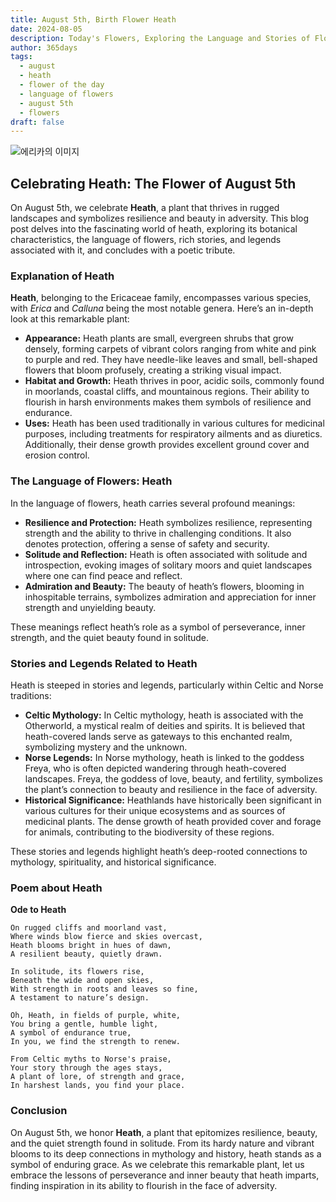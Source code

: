 ```yaml
---
title: August 5th, Birth Flower Heath
date: 2024-08-05
description: Today's Flowers, Exploring the Language and Stories of Flowers Heath
author: 365days
tags:
  - august
  - heath
  - flower of the day
  - language of flowers
  - august 5th
  - flowers
draft: false
---
```


![에리카의 이미지](https://cdn.pixabay.com/photo/2016/11/30/05/29/erika-1871921_1280.jpg#center)



## Celebrating Heath: The Flower of August 5th

On August 5th, we celebrate **Heath**, a plant that thrives in rugged landscapes and symbolizes resilience and beauty in adversity. This blog post delves into the fascinating world of heath, exploring its botanical characteristics, the language of flowers, rich stories, and legends associated with it, and concludes with a poetic tribute.

### Explanation of Heath

**Heath**, belonging to the Ericaceae family, encompasses various species, with *Erica* and *Calluna* being the most notable genera. Here’s an in-depth look at this remarkable plant:

- **Appearance:** Heath plants are small, evergreen shrubs that grow densely, forming carpets of vibrant colors ranging from white and pink to purple and red. They have needle-like leaves and small, bell-shaped flowers that bloom profusely, creating a striking visual impact.
- **Habitat and Growth:** Heath thrives in poor, acidic soils, commonly found in moorlands, coastal cliffs, and mountainous regions. Their ability to flourish in harsh environments makes them symbols of resilience and endurance.
- **Uses:** Heath has been used traditionally in various cultures for medicinal purposes, including treatments for respiratory ailments and as diuretics. Additionally, their dense growth provides excellent ground cover and erosion control.

### The Language of Flowers: Heath

In the language of flowers, heath carries several profound meanings:

- **Resilience and Protection:** Heath symbolizes resilience, representing strength and the ability to thrive in challenging conditions. It also denotes protection, offering a sense of safety and security.
- **Solitude and Reflection:** Heath is often associated with solitude and introspection, evoking images of solitary moors and quiet landscapes where one can find peace and reflect.
- **Admiration and Beauty:** The beauty of heath’s flowers, blooming in inhospitable terrains, symbolizes admiration and appreciation for inner strength and unyielding beauty.

These meanings reflect heath’s role as a symbol of perseverance, inner strength, and the quiet beauty found in solitude.

### Stories and Legends Related to Heath

Heath is steeped in stories and legends, particularly within Celtic and Norse traditions:

- **Celtic Mythology:** In Celtic mythology, heath is associated with the Otherworld, a mystical realm of deities and spirits. It is believed that heath-covered lands serve as gateways to this enchanted realm, symbolizing mystery and the unknown.
- **Norse Legends:** In Norse mythology, heath is linked to the goddess Freya, who is often depicted wandering through heath-covered landscapes. Freya, the goddess of love, beauty, and fertility, symbolizes the plant’s connection to beauty and resilience in the face of adversity.
- **Historical Significance:** Heathlands have historically been significant in various cultures for their unique ecosystems and as sources of medicinal plants. The dense growth of heath provided cover and forage for animals, contributing to the biodiversity of these regions.

These stories and legends highlight heath’s deep-rooted connections to mythology, spirituality, and historical significance.

### Poem about Heath

**Ode to Heath**

	On rugged cliffs and moorland vast,
	Where winds blow fierce and skies overcast,
	Heath blooms bright in hues of dawn,
	A resilient beauty, quietly drawn.
	
	In solitude, its flowers rise,
	Beneath the wide and open skies,
	With strength in roots and leaves so fine,
	A testament to nature’s design.
	
	Oh, Heath, in fields of purple, white,
	You bring a gentle, humble light,
	A symbol of endurance true,
	In you, we find the strength to renew.
	
	From Celtic myths to Norse's praise,
	Your story through the ages stays,
	A plant of lore, of strength and grace,
	In harshest lands, you find your place.

### Conclusion

On August 5th, we honor **Heath**, a plant that epitomizes resilience, beauty, and the quiet strength found in solitude. From its hardy nature and vibrant blooms to its deep connections in mythology and history, heath stands as a symbol of enduring grace. As we celebrate this remarkable plant, let us embrace the lessons of perseverance and inner beauty that heath imparts, finding inspiration in its ability to flourish in the face of adversity.